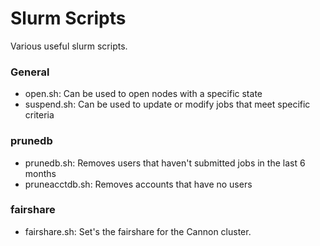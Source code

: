 # Slurm Scripts

Various useful slurm scripts.

### General

* open.sh: Can be used to open nodes with a specific state
* suspend.sh: Can be used to update or modify jobs that meet specific criteria

### prunedb

* prunedb.sh: Removes users that haven't submitted jobs in the last 6 months
* pruneacctdb.sh: Removes accounts that have no users

### fairshare

* fairshare.sh: Set's the fairshare for the Cannon cluster.

